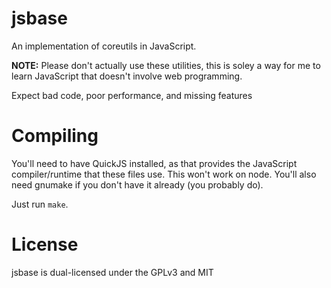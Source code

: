 # jsbase

An implementation of coreutils in JavaScript.

**NOTE:** Please don't actually use these utilities, this is soley a way for me
to learn JavaScript that doesn't involve web programming.

Expect bad code, poor performance, and missing features

# Compiling

You'll need to have QuickJS installed, as that provides the JavaScript
compiler/runtime that these files use. This won't work on node.
You'll also need gnumake if you don't have it already (you probably do).

Just run `make`.

# License

jsbase is dual-licensed under the GPLv3 and MIT

